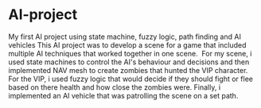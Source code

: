 # AI-project
My first AI project using state machine, fuzzy logic, path finding and AI vehicles
This AI project was to develop a scene for a game that included multiple AI techniques that worked together in one scene. 
For my scene, i used state machines to control the AI's behaviour and decisions and then implemented NAV mesh to create zombies 
that hunted the VIP character. For the VIP, i used fuzzy logic that would decide if they should fight or flee based on there 
health and how close the zombies were. 
Finally, i implemented an AI vehicle that was patrolling the scene on a set path.
